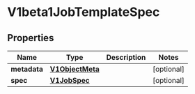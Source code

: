 
# V1beta1JobTemplateSpec

## Properties
Name | Type | Description | Notes
------------ | ------------- | ------------- | -------------
**metadata** | [**V1ObjectMeta**](V1ObjectMeta.md) |  |  [optional]
**spec** | [**V1JobSpec**](V1JobSpec.md) |  |  [optional]



